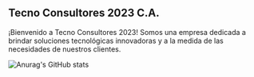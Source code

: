 ## Tecno Consultores 2023 C.A.

¡Bienvenido a Tecno Consultores 2023! Somos una empresa dedicada a brindar soluciones tecnológicas innovadoras y a la medida de las necesidades de nuestros clientes.

![Anurag's GitHub stats](https://github-readme-stats.vercel.app/api?username=tecno-consultores&show_icons=true&theme=radical)
